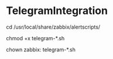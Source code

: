 # TelegramIntegration

cd /usr/local/share/zabbix/alertscripts/

chmod +x telegram-*.sh

chown zabbix: telegram-*.sh